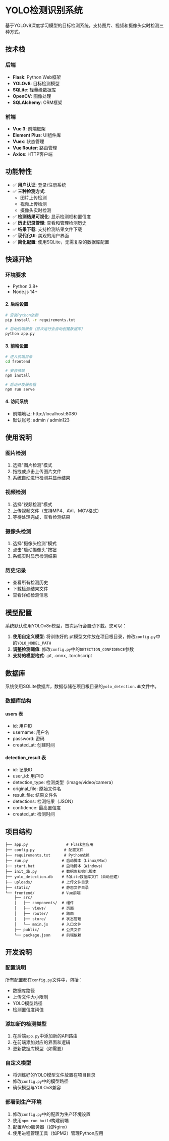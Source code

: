 # YOLO检测识别系统

基于YOLOv8深度学习模型的目标检测系统，支持图片、视频和摄像头实时检测三种方式。

## 技术栈

### 后端
- **Flask**: Python Web框架
- **YOLOv8**: 目标检测模型
- **SQLite**: 轻量级数据库
- **OpenCV**: 图像处理
- **SQLAlchemy**: ORM框架

### 前端
- **Vue 3**: 前端框架
- **Element Plus**: UI组件库
- **Vuex**: 状态管理
- **Vue Router**: 路由管理
- **Axios**: HTTP客户端

## 功能特性

- ✅ **用户认证**: 登录/注册系统
- ✅ **三种检测方式**:
  - 图片上传检测
  - 视频上传检测
  - 摄像头实时检测
- ✅ **检测结果可视化**: 显示检测框和置信度
- ✅ **历史记录管理**: 查看和管理检测历史
- ✅ **结果下载**: 支持检测结果文件下载
- ✅ **现代化UI**: 美观的用户界面
- ✅ **简化配置**: 使用SQLite，无需复杂的数据库配置

## 快速开始

### 环境要求

- Python 3.8+
- Node.js 14+



#### 2. 后端设置
```bash
# 安装Python依赖
pip install -r requirements.txt

# 启动后端服务（首次运行会自动创建数据库）
python app.py
```

#### 3. 前端设置
```bash
# 进入前端目录
cd frontend

# 安装依赖
npm install

# 启动开发服务器
npm run serve
```

#### 4. 访问系统
- 前端地址: http://localhost:8080
- 默认账号: admin / admin123

## 使用说明

### 图片检测
1. 选择"图片检测"模式
2. 拖拽或点击上传图片文件
3. 系统自动进行检测并显示结果

### 视频检测
1. 选择"视频检测"模式
2. 上传视频文件（支持MP4、AVI、MOV格式）
3. 等待处理完成，查看检测结果

### 摄像头检测
1. 选择"摄像头检测"模式
2. 点击"启动摄像头"按钮
3. 系统实时显示检测结果

### 历史记录
- 查看所有检测历史
- 下载检测结果文件
- 查看详细检测信息

## 模型配置

系统默认使用YOLOv8n模型，首次运行会自动下载。您可以：

1. **使用自定义模型**: 将训练好的.pt模型文件放在项目根目录，修改`config.py`中的`YOLO_MODEL_PATH`
2. **调整检测阈值**: 修改`config.py`中的`DETECTION_CONFIDENCE`参数
3. **支持的模型格式**: .pt, .onnx, .torchscript

## 数据库

系统使用SQLite数据库，数据存储在项目根目录的`yolo_detection.db`文件中。

### 数据库结构

#### users 表
- id: 用户ID
- username: 用户名
- password: 密码
- created_at: 创建时间

#### detection_result 表
- id: 记录ID
- user_id: 用户ID
- detection_type: 检测类型（image/video/camera）
- original_file: 原始文件名
- result_file: 结果文件名
- detections: 检测结果（JSON）
- confidence: 最高置信度
- created_at: 检测时间

## 项目结构

```
├── app.py                 # Flask主应用
├── config.py             # 配置文件
├── requirements.txt      # Python依赖
├── run.py               # 启动脚本（Linux/Mac）
├── start.bat            # 启动脚本（Windows）
├── init_db.py           # 数据库初始化脚本
├── yolo_detection.db    # SQLite数据库文件（自动创建）
├── uploads/             # 上传文件目录
├── static/              # 静态文件目录
└── frontend/            # Vue前端
    ├── src/
    │   ├── components/  # 组件
    │   ├── views/       # 页面
    │   ├── router/      # 路由
    │   ├── store/       # 状态管理
    │   └── main.js      # 入口文件
    ├── public/          # 公共文件
    └── package.json     # 前端依赖
```

## 开发说明

### 配置说明
所有配置都在`config.py`文件中，包括：
- 数据库路径
- 上传文件大小限制
- YOLO模型路径
- 检测置信度阈值

### 添加新的检测类型
1. 在后端`app.py`中添加新的API路由
2. 在前端添加对应的界面和逻辑
3. 更新数据库模型（如需要）

### 自定义模型
- 将训练好的YOLO模型文件放置在项目目录
- 修改`config.py`中的模型路径
- 确保模型与YOLOv8兼容

### 部署到生产环境
1. 修改`config.py`中的配置为生产环境设置
2. 使用`npm run build`构建前端
3. 配置Web服务器（如Nginx）
4. 使用进程管理工具（如PM2）管理Python应用



